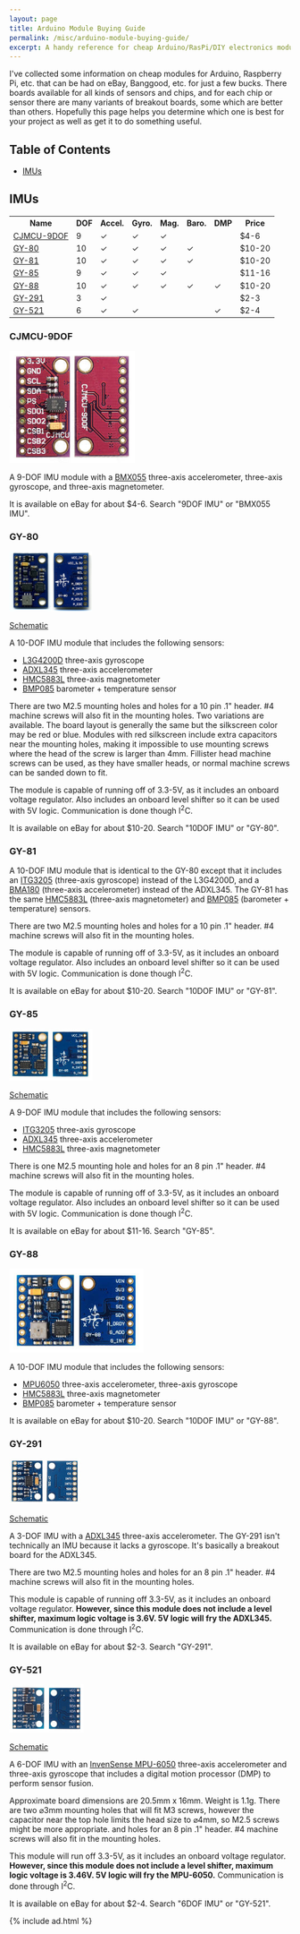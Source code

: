 ```yaml
---
layout: page
title: Arduino Module Buying Guide
permalink: /misc/arduino-module-buying-guide/
excerpt: A handy reference for cheap Arduino/RasPi/DIY electronics modules available for dirt cheap on eBay, Banggood, etc.
---
```


I've collected some information on cheap modules for Arduino, Raspberry Pi, etc. that can be had on eBay, Banggood, etc. for just a few bucks. There boards available for all kinds of sensors and chips, and for each chip or sensor there are many variants of breakout boards, some which are better than others. Hopefully this page helps you determine which one is best for your project as well as get it to do something useful.


## Table of Contents

* [IMUs](#imus)


<a name="imus"></a>
## IMUs

<div class="table"><table>
	<tr><th>Name</th><th>DOF</th><th>Accel.</th><th>Gyro.</th><th>Mag.</th><th>Baro.</th><th>DMP</th><th>Price</th></tr>
	<tr><td><a href="#cjmcu-9dof">CJMCU-9DOF</a></td><td>9</td><td>&#10003;</td><td>&#10003;</td><td>&#10003;</td><td></td><td></td><td>$4-6</td></tr>
	<tr><td><a href="#gy-80">GY-80</a></td><td>10</td><td>&#10003;</td><td>&#10003;</td><td>&#10003;</td><td>&#10003;</td><td></td><td>$10-20</td></tr>
	<tr><td><a href="#gy-81">GY-81</a></td><td>10</td><td>&#10003;</td><td>&#10003;</td><td>&#10003;</td><td>&#10003;</td><td></td><td>$10-20</td></tr>
	<tr><td><a href="#gy-85">GY-85</a></td><td>9</td><td>&#10003;</td><td>&#10003;</td><td>&#10003;</td><td></td><td></td><td>$11-16</td></tr>
	<tr><td><a href="#gy-88">GY-88</a></td><td>10</td><td>&#10003;</td><td>&#10003;</td><td>&#10003;</td><td>&#10003;</td><td>&#10003;</td><td>$10-20</td></tr>
	<tr><td><a href="#gy-291">GY-291</a></td><td>3</td><td>&#10003;</td><td></td><td></td><td></td><td></td><td>$2-3</td></tr>
	<tr><td><a href="#gy-521">GY-521</a></td><td>6</td><td>&#10003;</td><td>&#10003;</td><td></td><td></td><td>&#10003;</td><td>$2-4</td></tr>
</table></div>

<a name="cjmcu-9dof"></a>
### CJMCU-9DOF

[![CJMCU-9DOF](/content/misc/cheap-ebay-electronics/CJMCU-9DOF-thumbnail.jpg)](/content/misc/cheap-ebay-electronics/CJMCU-9DOF.jpg)

A 9-DOF IMU module with a [BMX055](https://www.bosch-sensortec.com/bst/products/all_products/bmx055) three-axis accelerometer, three-axis gyroscope, and three-axis magnetometer.

It is available on eBay for about $4-6. Search "9DOF IMU" or "BMX055 IMU".

<a name="gy-80"></a>
### GY-80

[![GY-80](/content/misc/cheap-ebay-electronics/GY-80-thumbnail.jpg)](/content/misc/cheap-ebay-electronics/GY-80.jpg)

[Schematic](/content/misc/cheap-ebay-electronics/GY-80-schematic.jpg)

A 10-DOF IMU module that includes the following sensors:

* [L3G4200D](http://www.st.com/st-web-ui/static/active/en/resource/technical/document/datasheet/CD00265057.pdf) three-axis gyroscope
* [ADXL345](http://www.analog.com/media/en/technical-documentation/data-sheets/ADXL345.pdf) three-axis accelerometer
* [HMC5883L](http://www51.honeywell.com/aero/common/documents/myaerospacecatalog-documents/Defense_Brochures-documents/HMC5883L_3-Axis_Digital_Compass_IC.pdf) three-axis magnetometer
* [BMP085](https://www.sparkfun.com/datasheets/Components/General/BMP085_Flyer_Rev.0.2_March2008.pdf) barometer + temperature sensor

There are two M2.5 mounting holes and holes for a 10 pin .1" header. #4 machine screws will also fit in the mounting holes. Two variations are available. The board layout is generally the same but the silkscreen color may be red or blue. Modules with red silkscreen include extra capacitors near the mounting holes, making it impossible to use mounting screws where the head of the screw is larger than 4mm. Fillister head machine screws can be used, as they have smaller heads, or normal machine screws can be sanded down to fit.

The module is capable of running off of 3.3-5V, as it includes an onboard voltage regulator. Also includes an onboard level shifter so it can be used with 5V logic. Communication is done though I<sup>2</sup>C.

It is available on eBay for about $10-20. Search "10DOF IMU" or "GY-80".

<a name="gy-81"></a>
### GY-81

A 10-DOF IMU module that is identical to the GY-80 except that it includes an [ITG3205](http://www.tinyosshop.com/datasheet/itg3205.pdf) (three-axis gyroscope) instead of the L3G4200D, and a [BMA180](https://www.sparkfun.com/datasheets/Sensors/Accelerometer/BST-BMA180-DS000-03.pdf) (three-axis accelerometer) instead of the ADXL345. The GY-81 has the same [HMC5883L](http://www51.honeywell.com/aero/common/documents/myaerospacecatalog-documents/Defense_Brochures-documents/HMC5883L_3-Axis_Digital_Compass_IC.pdf) (three-axis magnetometer) and [BMP085](https://www.sparkfun.com/datasheets/Components/General/BMP085_Flyer_Rev.0.2_March2008.pdf) (barometer + temperature) sensors.

There are two M2.5 mounting holes and holes for a 10 pin .1" header. #4 machine screws will also fit in the mounting holes.

The module is capable of running off of 3.3-5V, as it includes an onboard voltage regulator. Also includes an onboard level shifter so it can be used with 5V logic. Communication is done though I<sup>2</sup>C.

It is available on eBay for about $10-20. Search "10DOF IMU" or "GY-81".

<a name="gy-85"></a>
### GY-85

[![GY-85](/content/misc/cheap-ebay-electronics/GY-85-thumbnail.jpg)](/content/misc/cheap-ebay-electronics/GY-85.jpg)

[Schematic](/content/misc/cheap-ebay-electronics/GY-85-schematic.jpg)

A 9-DOF IMU module that includes the following sensors:

* [ITG3205](http://www.tinyosshop.com/datasheet/itg3205.pdf) three-axis gyroscope
* [ADXL345](http://www.analog.com/media/en/technical-documentation/data-sheets/ADXL345.pdf) three-axis accelerometer
* [HMC5883L](http://www51.honeywell.com/aero/common/documents/myaerospacecatalog-documents/Defense_Brochures-documents/HMC5883L_3-Axis_Digital_Compass_IC.pdf) three-axis magnetometer

There is one M2.5 mounting hole and holes for an 8 pin .1" header. #4 machine screws will also fit in the mounting holes.

The module is capable of running off of 3.3-5V, as it includes an onboard voltage regulator. Also includes an onboard level shifter so it can be used with 5V logic. Communication is done though I<sup>2</sup>C.

It is available on eBay for about $11-16. Search "GY-85".

<a name="gy-88"></a>
### GY-88

[![GY-88](/content/misc/cheap-ebay-electronics/GY-88-thumbnail.jpg)](/content/misc/cheap-ebay-electronics/GY-88.jpg)

A 10-DOF IMU module that includes the following sensors:

* [MPU6050](https://www.invensense.com/products/motion-tracking/6-axis/mpu-6050/) three-axis accelerometer, three-axis gyroscope
* [HMC5883L](http://www51.honeywell.com/aero/common/documents/myaerospacecatalog-documents/Defense_Brochures-documents/HMC5883L_3-Axis_Digital_Compass_IC.pdf) three-axis magnetometer
* [BMP085](https://www.sparkfun.com/datasheets/Components/General/BMP085_Flyer_Rev.0.2_March2008.pdf) barometer + temperature sensor

It is available on eBay for about $10-20. Search "10DOF IMU" or "GY-88".

<a name="gy-291"></a>
### GY-291

[![GY-291](/content/misc/cheap-ebay-electronics/GY-291-thumbnail.jpg)](/content/misc/cheap-ebay-electronics/GY-291.jpg)

[Schematic](/content/misc/cheap-ebay-electronics/GY-291-schematic.jpg)

A 3-DOF IMU with a [ADXL345](http://www.analog.com/media/en/technical-documentation/data-sheets/ADXL345.pdf) three-axis accelerometer. The GY-291 isn't technically an IMU because it lacks a gyroscope. It's basically a breakout board for the ADXL345.

There are two M2.5 mounting holes and holes for an 8 pin .1" header. #4 machine screws will also fit in the mounting holes.

This module is capable of running off 3.3-5V, as it includes an onboard voltage regulator. **However, since this module does not include a level shifter, maximum logic voltage is 3.6V. 5V logic will fry the ADXL345.** Communication is done through I<sup>2</sup>C.

It is available on eBay for about $2-3. Search "GY-291".

<a name="gy-521"></a>
### GY-521

[![GY-521](/content/misc/cheap-ebay-electronics/GY-521-thumbnail.jpg)](/content/misc/cheap-ebay-electronics/GY-521.jpg)

[Schematic](/content/misc/cheap-ebay-electronics/GY-521-schematic.jpg)

A 6-DOF IMU with an [InvenSense MPU-6050](https://www.invensense.com/products/motion-tracking/6-axis/mpu-6050/) three-axis accelerometer and three-axis gyroscope that includes a digital motion processor (DMP) to perform sensor fusion.

Approximate board dimensions are 20.5mm x 16mm. Weight is 1.1g. There are two &#8960;3mm mounting holes that will fit M3 screws, however the capacitor near the top hole limits the head size to &#8960;4mm, so M2.5 screws might be more appropriate. and holes for an 8 pin .1" header. #4 machine screws will also fit in the mounting holes.

This module will run off 3.3-5V, as it includes an onboard voltage regulator. **However, since this module does not include a level shifter, maximum logic voltage is 3.46V. 5V logic will fry the MPU-6050.** Communication is done through I<sup>2</sup>C.

It is available on eBay for about $2-4. Search "6DOF IMU" or "GY-521".


{% include ad.html %}